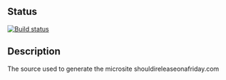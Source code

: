 ## Status

[![Build status](https://badge.buildkite.com/121c1e53baf2ce8d190e72dd8643890175bb3f4eca58131d63.svg)](https://buildkite.com/chizography/shouldireleaseonafriday-dot-com)

## Description

The source used to generate the microsite shouldireleaseonafriday.com
